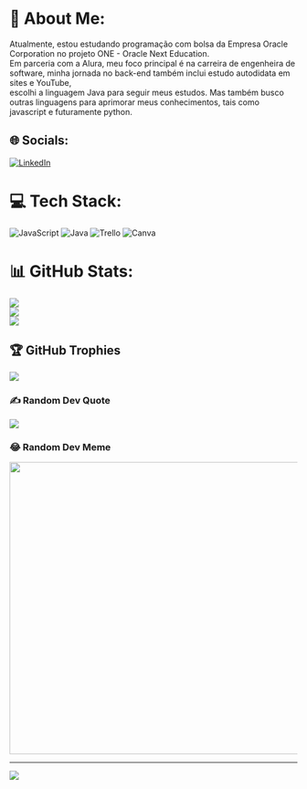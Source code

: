 # 💫 About Me:
Atualmente, estou estudando programação com bolsa da Empresa Oracle Corporation no projeto ONE - Oracle Next Education. <br>Em parceria com a Alura, meu foco principal é na carreira de engenheira de software, minha jornada no back-end também inclui estudo autodidata em sites e YouTube,<br>escolhi a linguagem Java para seguir meus estudos. Mas também busco outras linguagens para aprimorar meus conhecimentos, tais como javascript e futuramente python.


## 🌐 Socials:
[![LinkedIn](https://img.shields.io/badge/LinkedIn-%230077B5.svg?logo=linkedin&logoColor=white)](https://linkedin.com/in/www.linkedin.com/in/larissafernandesbackend) 

# 💻 Tech Stack:
![JavaScript](https://img.shields.io/badge/javascript-%23323330.svg?style=for-the-badge&logo=javascript&logoColor=%23F7DF1E) ![Java](https://img.shields.io/badge/java-%23ED8B00.svg?style=for-the-badge&logo=java&logoColor=white) ![Trello](https://img.shields.io/badge/Trello-%23026AA7.svg?style=for-the-badge&logo=Trello&logoColor=white) ![Canva](https://img.shields.io/badge/Canva-%2300C4CC.svg?style=for-the-badge&logo=Canva&logoColor=white)
# 📊 GitHub Stats:
![](https://github-readme-stats.vercel.app/api?username=LF-13&theme=dark&hide_border=false&include_all_commits=false&count_private=true)<br/>
![](https://github-readme-streak-stats.herokuapp.com/?user=LF-13&theme=dark&hide_border=false)<br/>
![](https://github-readme-stats.vercel.app/api/top-langs/?username=LF-13&theme=dark&hide_border=false&include_all_commits=false&count_private=true&layout=compact)

## 🏆 GitHub Trophies
![](https://github-profile-trophy.vercel.app/?username=LF-13&theme=radical&no-frame=true&no-bg=false&margin-w=4)

### ✍️ Random Dev Quote
![](https://quotes-github-readme.vercel.app/api?type=horizontal&theme=radical)

### 😂 Random Dev Meme
<img src="https://random-memer.herokuapp.com/" width="512px"/>

---
[![](https://visitcount.itsvg.in/api?id=LF-13&icon=0&color=0)](https://visitcount.itsvg.in)

<!-- Proudly created with GPRM ( https://gprm.itsvg.in ) -->
